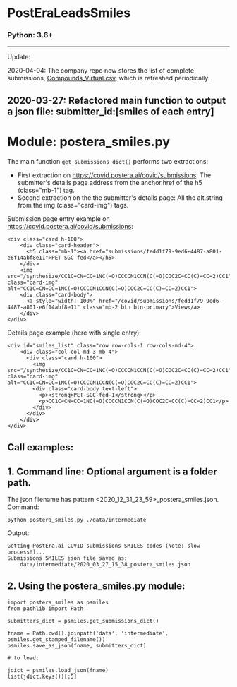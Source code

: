 # PostEraLeadsSmiles
### Python: 3.6+
---
Update:

2020-04-04: The company repo now stores the list of complete submissions, [Compounds_Virtual.csv](https://github.com/postera-ai/COVID_moonshot_submissions/blob/master/data_for_CDD/compounds/), which is refreshed periodically.

2020-03-27: Refactored main function to output a json file: submitter_id:[smiles of each entry]
---
# Module: postera_smiles.py
The main function `get_submissions_dict()` performs two extractions:
* First extraction on https://covid.postera.ai/covid/submissions:
  The submitter's details page address from the anchor.href of the h5 (class="mb-1") tag.
* Second extraction on the the submitter's details page:
  All the alt.string from the img (class="card-img") tags.

Submission page entry example on https://covid.postera.ai/covid/submissions:
```
<div class="card h-100">
    <div class="card-header">
      <h5 class="mb-1"><a href="submissions/fedd1f79-9ed6-4487-a801-e6f14abf8e11">PET-SGC-fed</a></h5>
    </div>
    <img src="/synthesize/CC1C=CN=CC=1NC(=O)CCCCN1CCN(C(=O)COC2C=CC(C)=CC=2)CC1" class="card-img" alt="CC1C=CN=CC=1NC(=O)CCCCN1CCN(C(=O)COC2C=CC(C)=CC=2)CC1">
    <div class="card-body">
      <a style="width: 100%" href="/covid/submissions/fedd1f79-9ed6-4487-a801-e6f14abf8e11" class="mb-2 btn btn-primary">View</a>
    </div>
</div>
```
Details page example (here with single entry): 
```
<div id="smiles_list" class="row row-cols-1 row-cols-md-4">  
    <div class="col col-md-3 mb-4">
      <div class="card h-100">
        <img src="/synthesize/CC1C=CN=CC=1NC(=O)CCCCN1CCN(C(=O)COC2C=CC(C)=CC=2)CC1" class="card-img" alt="CC1C=CN=CC=1NC(=O)CCCCN1CCN(C(=O)COC2C=CC(C)=CC=2)CC1">
        <div class="card-body text-left">
          <p><strong>PET-SGC-fed-1</strong></p>
          <p>CC1C=CN=CC=1NC(=O)CCCCN1CCN(C(=O)COC2C=CC(C)=CC=2)CC1</p>
        </div>
      </div>
    </div>
</div>
```
Call examples:
--------------
## 1. Command line: Optional argument is a folder path. 
The json filename has pattern <2020_12_31_23_59>_postera_smiles.json.
Command:
```
python postera_smiles.py ./data/intermediate
```
Output:
```
Getting PostEra.ai COVID submissions SMILES codes (Note: slow process!)...
Submissions SMILES json file saved as:
    data/intermediate/2020_03_27_15_38_postera_smiles.json
```

## 2. Using the postera_smiles.py module:
```
import postera_smiles as psmiles
from pathlib import Path

submitters_dict = psmiles.get_submissions_dict()

fname = Path.cwd().joinpath('data', 'intermediate', psmiles.get_stamped_filename())
psmiles.save_as_json(fname, submitters_dict)

# to load:

jdict = psmiles.load_json(fname)
list(jdict.keys())[:5]
```